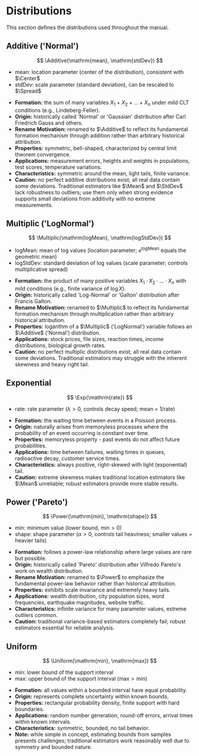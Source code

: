 # Distributions

This section defines the distributions used throughout the manual.

## Additive ('Normal')

$$
\Additive(\mathrm{mean}, \mathrm{stdDev})
$$

- $\mathrm{mean}$: location parameter (center of the distribution), consistent with $\Center$
- $\mathrm{stdDev}$: scale parameter (standard deviation), can be rescaled to $\Spread$

<!-- IMG distribution-additive -->

- **Formation:** the sum of many variables $X_1 + X_2 + \ldots + X_n$ under mild CLT conditions (e.g., Lindeberg-Feller).
- **Origin:** historically called 'Normal' or 'Gaussian' distribution after Carl Friedrich Gauss and others.
- **Rename Motivation:** renamed to $\Additive$ to reflect its fundamental formation mechanism
  through addition rather than arbitrary historical attribution.
- **Properties:** symmetric, bell-shaped, characterized by central limit theorem convergence.
- **Applications:** measurement errors, heights and weights in populations, test scores, temperature variations.
- **Characteristics:** symmetric around the mean, light tails, finite variance.
- **Caution:** no perfect additive distributions exist;
    all real data contain some deviations.
  Traditional estimators like $\Mean$ and $\StdDev$ lack robustness to outliers;
  use them only when strong evidence supports small deviations from additivity with no extreme measurements.

## Multiplic ('LogNormal')

$$
\Multiplic(\mathrm{logMean}, \mathrm{logStdDev})
$$

- $\mathrm{logMean}$: mean of log values (location parameter; $e^{\mathrm{logMean}}$ equals the geometric mean)
- $\mathrm{logStdDev}$: standard deviation of log values (scale parameter; controls multiplicative spread)

<!-- IMG distribution-multiplic -->

- **Formation:** the product of many positive variables $X_1 \cdot X_2 \cdot \ldots \cdot X_n$ with mild conditions (e.g., finite variance of $\log X$).
- **Origin:** historically called 'Log-Normal' or 'Galton' distribution after Francis Galton.
- **Rename Motivation:** renamed to $\Multiplic$ to reflect its fundamental formation mechanism
  through multiplication rather than arbitrary historical attribution.
- **Properties:** logarithm of a $\Multiplic$ ('LogNormal') variable follows an $\Additive$ ('Normal') distribution.
- **Applications:** stock prices, file sizes, reaction times, income distributions, biological growth rates.
- **Caution:** no perfect multiplic distributions exist;
    all real data contain some deviations.
  Traditional estimators may struggle with the inherent skewness and heavy right tail.

## Exponential

$$
\Exp(\mathrm{rate})
$$

- $\mathrm{rate}$: rate parameter ($\lambda > 0$, controls decay speed; mean = $1/\mathrm{rate}$)

<!-- IMG distribution-exponential -->

- **Formation:** the waiting time between events in a Poisson process.
- **Origin:** naturally arises from memoryless processes where the probability
  of an event occurring is constant over time.
- **Properties:** memoryless property - past events do not affect future probabilities.
- **Applications:** time between failures, waiting times in queues, radioactive decay, customer service times.
- **Characteristics:** always positive, right-skewed with light (exponential) tail.
- **Caution:** extreme skewness makes traditional location estimators like $\Mean$ unreliable;
    robust estimators provide more stable results.

## Power ('Pareto')

$$
\Power(\mathrm{min}, \mathrm{shape})
$$

- $\mathrm{min}$: minimum value (lower bound, $\mathrm{min} > 0$)
- $\mathrm{shape}$: shape parameter ($\alpha > 0$, controls tail heaviness; smaller values = heavier tails)

<!-- IMG distribution-power -->

- **Formation:** follows a power-law relationship where large values are rare but possible.
- **Origin:** historically called 'Pareto' distribution after Vilfredo Pareto's work on wealth distribution.
- **Rename Motivation:** renamed to $\Power$ to emphasize the fundamental power-law behavior
  rather than historical attribution.
- **Properties:** exhibits scale invariance and extremely heavy tails.
- **Applications:** wealth distribution, city population sizes, word frequencies, earthquake magnitudes, website traffic.
- **Characteristics:** infinite variance for many parameter values, extreme outliers common.
- **Caution:** traditional variance-based estimators completely fail;
    robust estimators essential for reliable analysis.

## Uniform

$$
\Uniform(\mathrm{min}, \mathrm{max})
$$

- $\mathrm{min}$: lower bound of the support interval
- $\mathrm{max}$: upper bound of the support interval ($\mathrm{max} > \mathrm{min}$)

<!-- IMG distribution-uniform -->

- **Formation:** all values within a bounded interval have equal probability.
- **Origin:** represents complete uncertainty within known bounds.
- **Properties:** rectangular probability density, finite support with hard boundaries.
- **Applications:** random number generation, round-off errors, arrival times within known intervals.
- **Characteristics:** symmetric, bounded, no tail behavior.
- **Note:** while simple in concept, estimating bounds from samples presents challenges;
    traditional estimators work reasonably well due to symmetry and bounded nature.

